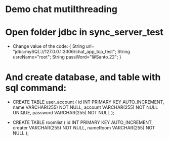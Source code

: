 # Demo chat mutilthreading

# Open folder jdbc in sync_server_test
-   Change value of the code: {
        String url= "jdbc:mySQL://127.0.0.1:3306/chat_app_tcp_test";
        String usreName="root";
        String passWord="@Santo.22";
    }

# And create database, and table with sql command:
-   CREATE TABLE user_account (
        id INT PRIMARY KEY AUTO_INCREMENT,
        name VARCHAR(255) NOT NULL,
        account VARCHAR(255) NOT NULL UNIQUE,
        password VARCHAR(255) NOT NULL
    );

-   CREATE TABLE roomlist (
        id INT PRIMARY KEY AUTO_INCREMENT,
        creater VARCHAR(255) NOT NULL,
        nameRoom VARCHAR(255) NOT NULL
    );
